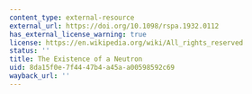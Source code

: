 ```yaml
---
content_type: external-resource
external_url: https://doi.org/10.1098/rspa.1932.0112
has_external_license_warning: true
license: https://en.wikipedia.org/wiki/All_rights_reserved
status: ''
title: The Existence of a Neutron
uid: 8da15f0e-7f44-47b4-a45a-a00598592c69
wayback_url: ''
---
```

